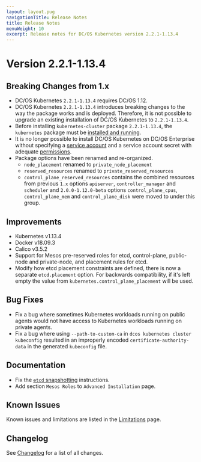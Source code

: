 ```yaml
---
layout: layout.pug
navigationTitle: Release Notes
title: Release Notes
menuWeight: 10
excerpt: Release notes for DC/OS Kubernetes version 2.2.1-1.13.4
---
```


<!-- This source repo for this topic is https://github.com/mesosphere/dcos-kubernetes-cluster -->

# Version 2.2.1-1.13.4

## Breaking Changes from 1.x

* DC/OS Kubernetes `2.2.1-1.13.4` requires DC/OS 1.12.
* DC/OS Kubernetes `2.2.1-1.13.4` introduces breaking changes to the way the package works and is deployed.
  Therefore, it is not possible to upgrade an existing installation of DC/OS Kubernetes to `2.2.1-1.13.4`.
* Before installing `kubernetes-cluster` package `2.2.1-1.13.4`, the `kubernetes` package must be [installed and running](/dcos/services/kubernetes/2.2.1-1.13.4/getting-started/installing-mke/).
* It is no longer possible to install DC/OS Kubernetes on DC/OS Enterprise without specifying a [service account](/dcos/1.12/security/ent/service-auth/) and a service account secret with adequate [permissions](/dcos/1.12/security/ent/perms-reference/).
* Package options have been renamed and re-organized.
  * `node_placement` renamed to `private_node_placement`
  * `reserved_resources` renamed to `private_reserved_resources`
  * `control_plane_reserved_resources` contains the combined resources from previous `1.x` options `apiserver`, `controller_manager` and `scheduler` and `2.0.0-1.12.0-beta` options `control_plane_cpus`, `control_plane_mem` and `control_plane_disk` were moved to under this group.

## Improvements

* Kubernetes v1.13.4
* Docker v18.09.3
* Calico v3.5.2
* Support for Mesos pre-reserved roles for etcd, control-plane, public-node and private-node, and placement rules for etcd.
* Modify how etcd placement constraints are defined, there is now a separate `etcd.placement` option. For backwards compatibility, if it's left empty the value from `kubernetes.control_plane_placement` will be used.

## Bug Fixes

* Fix a bug where sometimes Kubernetes workloads running on public agents would not have access to Kubernetes workloads running on private agents.
* Fix a bug where using `--path-to-custom-ca` in `dcos kubernetes cluster kubeconfig` resulted in an improperly encoded `certificate-authority-data` in the generated `kubeconfig` file.

## Documentation

* Fix the [`etcd` snapshotting](/dcos/services/kubernetes/2.2.1-1.13.4/operations/troubleshooting/) instructions.
* Add section `Mesos Roles` to `Advanced Installation` page.

## Known Issues

Known issues and limitations are listed in the [Limitations](/dcos/services/kubernetes/2.2.1-1.13.4/limitations/) page.

## Changelog

See [Changelog](/dcos/services/kubernetes/2.2.1-1.13.4/changelog) for a list of all changes.
